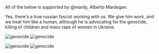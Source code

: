 All of the below is supported by @mardy, Alberto Mardegan.

Yes, there's a true russian fascist working with us. We give him work, and we treat him like a human, although he is advocating for the genocide, killing of children and mass rape of women in Ukraine.

![genocide](https://pbs.twimg.com/media/FPk5GpcXMAcy-WP.jpg)
![genocide](https://live-production.wcms.abc-cdn.net.au/1609868e6bb1eeb47b3b3f2366cf82a0?impolicy=wcms_crop_resize&cropH=2813&cropW=5000&xPos=0&yPos=441&width=862&height=485)

![genocide](https://static.timesofisrael.com/www/uploads/2022/04/000_327H3L8-640x400.jpg)
![genocide](https://static.timesofisrael.com/www/uploads/2022/04/000_327H3U7-640x400.jpg)
